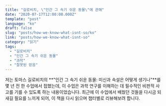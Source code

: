 ```yaml
---
title: "길로비치, \"인간 그 속기 쉬운 동물\"에 관해"
date: "2020-07-17T12:00:00.000Z"
template: "post"
language: "ko"
draft: false
slug: "posts/how-we-know-what-isnt-so/ko"
link: "posts/how-we-know-what-isnt-so"
category: "읽기"
tags:
  - "길로비치"
  - "인간 그 속기 쉬운 동물"
  - "과학"
  - "잘못된 믿음"
---
```


저는 토마스 길로비치의 **"인간 그 속기 쉬운 동물: 미신과 속설은 어떻게 생기나"**를 몇 년 전 한 수업에서 접했는데, 이 수업은 과학 연구를 이해하는 데 필수적인 비판적 사고를 기를 수 있도록 하는 내용이었습니다. 최근에 이 수업에서 배웠던 것들을 다시금 되새길 필요를 느끼게 되어, 이 책을 다시 읽으며 챕터별로 리뷰해보려 합니다.